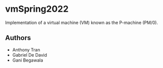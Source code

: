 # vmSpring2022
Implementation of a virtual machine (VM) known as the P-machine (PM/0).
## Authors 
- Anthony Tran
- Gabriel De David
- Gani Begawala
